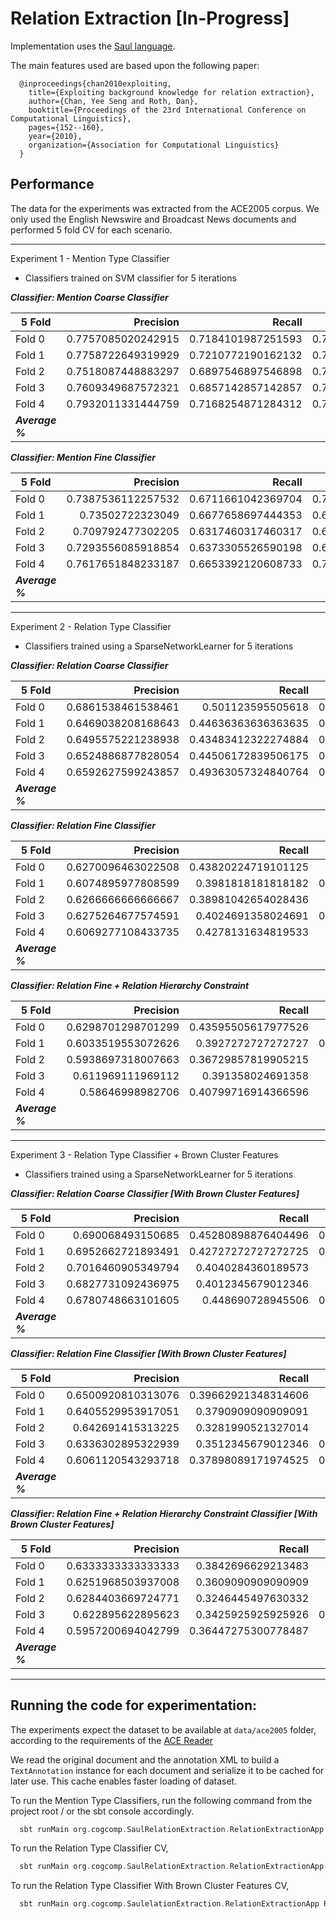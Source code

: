 # Relation Extraction [In-Progress]

Implementation uses the [Saul language](https://github.com/IllinoisCogComp/saul). 

The main features used are based upon the following paper:

```
  @inproceedings{chan2010exploiting,
    title={Exploiting background knowledge for relation extraction},
    author={Chan, Yee Seng and Roth, Dan},
    booktitle={Proceedings of the 23rd International Conference on Computational Linguistics},
    pages={152--160},
    year={2010},
    organization={Association for Computational Linguistics}
  }
```

## Performance

The data for the experiments was extracted from the ACE2005 corpus. We only used the
English Newswire and Broadcast News documents and performed 5 fold CV for each scenario.

--------------------------------------------------------------------------------
Experiment 1 - Mention Type Classifier 

- Classifiers trained on SVM classifier for 5 iterations

***Classifier: Mention Coarse Classifier***

5 Fold | Precision | Recall | F1
--- | ---: | ---: | ---:
Fold 0 | 0.7757085020242915 | 0.7184101987251593 | 0.7459606774381935
Fold 1 | 0.7758722649319929 | 0.7210772190162132 | 0.7474718701039736
Fold 2 | 0.7518087448883297 | 0.6897546897546898 | 0.7194461167971102
Fold 3 | 0.7609349687572321 | 0.6857142857142857 | 0.7213690215006581
Fold 4 | 0.7932011331444759 | 0.7168254871284312 | 0.7530818079940231
***Average %*** | 

***Classifier: Mention Fine Classifier***

5 Fold | Precision | Recall | F1
--- | ---: | ---: | ---:
Fold 0 | 0.7387536112257532 | 0.6711661042369704 | 0.7033398821218075
Fold 1 | 0.73502722323049   | 0.6677658697444353 | 0.6997840172786177
Fold 2 | 0.709792477302205  | 0.6317460317460317 | 0.6684990074820583
Fold 3 | 0.7293556085918854 | 0.6373305526590198 | 0.6802448525319978
Fold 4 | 0.7617651848233187 | 0.6653392120608733 | 0.7102945642271485
***Average %*** | 

--------------------------------------------------------------------------------
Experiment 2 - Relation Type Classifier

- Classifiers trained using a SparseNetworkLearner for 5 iterations

***Classifier: Relation Coarse Classifier***

5 Fold | Precision | Recall | F1
--- | ---: | ---: | ---:
Fold 0 | 0.6861538461538461 | 0.501123595505618   | 0.5792207792207793
Fold 1 | 0.6469038208168643 | 0.44636363636363635 | 0.5282409897794513
Fold 2 | 0.6495575221238938 | 0.43483412322274884 | 0.5209368346344926
Fold 3 | 0.6524886877828054 | 0.44506172839506175 | 0.5291743119266055
Fold 4 | 0.6592627599243857 | 0.49363057324840764 | 0.5645487656819101
***Average %*** | 

***Classifier: Relation Fine Classifier***

5 Fold | Precision | Recall | F1
--- | ---: | ---: | ---:
Fold 0 | 0.6270096463022508 | 0.43820224719101125 | 0.5158730158730159
Fold 1 | 0.6074895977808599 | 0.3981818181818182  | 0.48105436573311366
Fold 2 | 0.6266666666666667 | 0.38981042654028436 | 0.4806428049671293
Fold 3 | 0.6275264677574591 | 0.4024691358024691  | 0.49040992854456567
Fold 4 | 0.6069277108433735 | 0.4278131634819533  | 0.50186799501868
***Average %*** | 

***Classifier: Relation Fine + Relation Hierarchy Constraint***

5 Fold | Precision | Recall | F1
--- | ---: | ---: | ---:
Fold 0 | 0.6298701298701299 | 0.43595505617977526 | 0.5152722443559097
Fold 1 | 0.6033519553072626 | 0.3927272727272727  | 0.47577092511013214
Fold 2 | 0.5938697318007663 | 0.36729857819905215 | 0.4538799414348463
Fold 3 | 0.611969111969112  | 0.391358024691358   | 0.4774096385542169
Fold 4 | 0.58646998982706   | 0.40799716914366596 | 0.4812186978297162
***Average %*** | 

--------------------------------------------------------------------------------
Experiment 3 - Relation Type Classifier + Brown Cluster Features

- Classifiers trained using a SparseNetworkLearner for 5 iterations

***Classifier: Relation Coarse Classifier [With Brown Cluster Features]***

5 Fold | Precision | Recall | F1
--- | ---: | ---: | ---:
Fold 0 | 0.690068493150685  | 0.45280898876404496 | 0.5468113975576663
Fold 1 | 0.6952662721893491 | 0.42727272727272725 | 0.5292792792792793
Fold 2 | 0.7016460905349794 | 0.4040284360189573  | 0.512781954887218
Fold 3 | 0.6827731092436975 | 0.4012345679012346  | 0.505443234836703
Fold 4 | 0.6780748663101605 | 0.448690728945506   | 0.5400340715502556
***Average %*** | 

***Classifier: Relation Fine Classifier [With Brown Cluster Features]***

5 Fold | Precision | Recall | F1
--- | ---: | ---: | ---:
Fold 0 | 0.6500920810313076 | 0.39662921348314606 | 0.4926727145847872
Fold 1 | 0.6405529953917051 | 0.3790909090909091  | 0.4762992575671045
Fold 2 | 0.642691415313225  | 0.3281990521327014  | 0.4345098039215686
Fold 3 | 0.6336302895322939 | 0.3512345679012346  | 0.45194598888006354
Fold 4 | 0.6061120543293718 | 0.37898089171974525 | 0.46636185499673416
***Average %*** | 

***Classifier: Relation Fine + Relation Hierarchy Constraint Classifier [With Brown Cluster Features]***

5 Fold | Precision | Recall | F1
--- | ---: | ---: | ---:
Fold 0 | 0.6333333333333333 | 0.3842696629213483  | 0.4783216783216783
Fold 1 | 0.6251968503937008 | 0.3609090909090909  | 0.4576368876080691
Fold 2 | 0.6284403669724771 | 0.3246445497630332  | 0.4281250000000001
Fold 3 | 0.622895622895623  | 0.3425925925925926  | 0.44205495818399043
Fold 4 | 0.5957200694042799 | 0.36447275300778487 | 0.4522502744237102
***Average %*** | 

--------------------------------------------------------------------------------

## Running the code for experimentation:

The experiments expect the dataset to be available at `data/ace2005` folder, according to the requirements of the [ACE Reader](https://github.com/IllinoisCogComp/illinois-cogcomp-nlp/blob/master/corpusreaders/doc/ACEReader.md)

We read the original document and the annotation XML to build a `TextAnnotation` instance
for each document and serialize it to be cached for later use. This cache enables faster loading of dataset.

To run the Mention Type Classifiers, run the following command from the project root /
or the sbt console accordingly.

```scala
  sbt runMain org.cogcomp.SaulRelationExtraction.RelationExtractionApp MentionCV
```

To run the Relation Type Classifier CV,

```scala
  sbt runMain org.cogcomp.SaulRelationExtraction.RelationExtractionApp RelationCV
```

To run the Relation Type Classifier With Brown Cluster Features CV,

```scala
  sbt runMain org.cogcomp.SaulelationExtraction.RelationExtractionApp RelationCVWithBrownClusterFeatures
```
